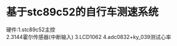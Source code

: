 # 基于stc89c52的自行车测速系统
硬件:1.stc89c52主控                                                                                                                                                                                                   
     2.3144霍尔传感器(中断输入)
     3.LCD1062
     4.adc0832+ky_039测试心率
